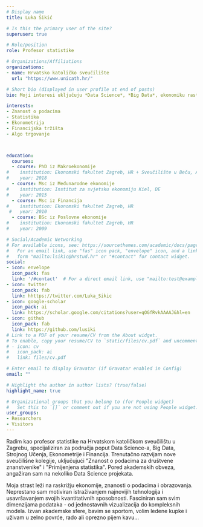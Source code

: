 ```yaml
---
# Display name
title: Luka Šikić

# Is this the primary user of the site?
superuser: true

# Role/position
role: Profesor statistike

# Organizations/Affiliations
organizations:
- name: Hrvatsko katoličko sveučilište
  url: "https://www.unicath.hr/"

# Short bio (displayed in user profile at end of posts)
bio: Moji interesi uključuju *Data Science*, *Big Data*, ekonomiku rasta, ekonometriju i primjenjene kvantitativne metode.

interests:
- Znanost o podacima
- Statistika
- Ekonometrija
- Financijska tržišta
- Algo trgovanje



education:
  courses:
  - course: PhD iz Makroekonomije
#    institution: Ekonomski fakultet Zagreb, HR + Sveučilište u Beču, AT
#    year: 2018
  - course: Msc iz Međunarodne ekonomije
#    institution: Institut za svjetsku ekonomiju Kiel, DE 
#    year: 2015
  - course: Msc iz Financija
#    institution: Ekonomski fakultet Zagreb, HR 
 #   year: 2010
  - course: BSc iz Poslovne ekonomije 
#    institution: Ekonomski fakultet Zagreb, HR
#    year: 2009

# Social/Academic Networking
# For available icons, see: https://sourcethemes.com/academic/docs/page-builder/#icons
#   For an email link, use "fas" icon pack, "envelope" icon, and a link in the
#   form "mailto:lsikic@hrstud.hr" or "#contact" for contact widget.
social:
- icon: envelope
  icon_pack: fas
  link: '/#contact'  # For a direct email link, use "mailto:test@example.org".
- icon: twitter
  icon_pack: fab
  link: hhttps://twitter.com/Luka_Sikic
- icon: google-scholar
  icon_pack: ai
  link: https://scholar.google.com/citations?user=qOGfRvkAAAAJ&hl=en
- icon: github
  icon_pack: fab
  link: https://github.com/lusiki
# Link to a PDF of your resume/CV from the About widget.
# To enable, copy your resume/CV to `static/files/cv.pdf` and uncomment the lines below.
# - icon: cv
#   icon_pack: ai
#   link: files/cv.pdf

# Enter email to display Gravatar (if Gravatar enabled in Config)
email: ""

# Highlight the author in author lists? (true/false)
highlight_name: true

# Organizational groups that you belong to (for People widget)
#   Set this to `[]` or comment out if you are not using People widget.
user_groups:
- Researchers
- Visitors
---
```

Radim kao profesor statistike na Hrvatskom katoličkom sveučilištu u Zagrebu, specijaliziran za područja poput Data Science-a, Big Data, Strojnog Učenja, Ekonometrije i Financija. Trenutačno razvijam nove sveučilišne kolegije, uključujući "Znanost o podacima za društvene znanstvenike" i "Primijenjena statistika". Pored akademskih obveza, angažiran sam na nekoliko Data Science projekata.

Moja strast leži na raskrižju ekonomije, znanosti o podacima i obrazovanja. Neprestano sam motiviran istraživanjem najnovijih tehnologija i usavršavanjem svojih kvantitativnih sposobnosti. Fasciniran sam svim dimenzijama podataka - od jednostavnih vizualizacija do kompleksnih modela. Izvan akademske sfere, bavim se sportom,  volim ledene kupke i uživam u zelno povrće, rado ali oprezno pijem kavu...
